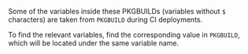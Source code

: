 Some of the variables inside these PKGBUILDs (variables without `$` characters) are taken from `PKGBUILD` during CI deployments.

To find the relevant variables, find the corresponding value in `PKGBUILD`, which will be located under the same variable name.
